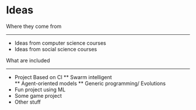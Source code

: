 Ideas
=====

Where they come from 

---

* Ideas from computer science courses
* Ideas from social science courses

What are included

---

* Project Based on CI
**  Swarm intelligent              
**  Agent-oriented models
**  Generic programming/ Evolutions
* Fun project using ML
* Some game project
* Other stuff
